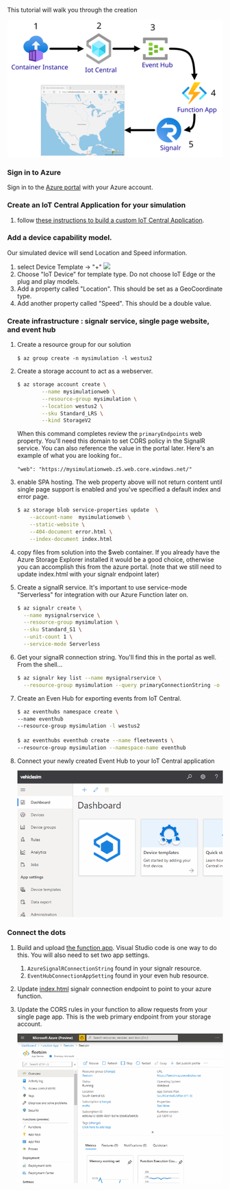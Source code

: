 This tutorial will walk you through the creation 

![Azure architecture](./media/simulatorarch.svg)

### Sign in to Azure

Sign in to the [Azure portal](https://portal.azure.com) with your Azure account.

### Create an IoT Central Application for your simulation
1. follow [these instructions to build a custom IoT Central Application](https://docs.microsoft.com/en-us/azure/iot-central/core/quick-deploy-iot-central).
### Add a device capability model.  
Our simulated device will send Location and Speed information.
1. select Device Template -> "+"
![](https://docs.microsoft.com/en-us/azure/iot-central/core/media/quick-create-simulated-device/device-definitions.png)
1. Choose "IoT Device" for template type.  Do not choose IoT Edge or the plug and play models.
1. Add a property called "Location".  This should be set as a GeoCoordinate type.
1. Add another property called "Speed".  This should be a double value.

### Create infrastructure : signalr service, single page website, and event hub

1. Create a resource group for our solution

    `$ az group create -n mysimulation -l westus2`
1. Create a storage account to act as a webserver.

    ```bash
    $ az storage account create \
            --name mysimulationweb \
            --resource-group mysimulation \
            --location westus2 \
            --sku Standard_LRS \
            --kind StorageV2  
    ```

    When this command completes review the `primaryEndpoints` web property.  You'll need this domain to set CORS policy in the SignalR service.  You can also reference the value in the portal later.  Here's an example of what you are looking for..

    `"web": "https://mysimulationweb.z5.web.core.windows.net/"`
  

1. enable SPA hosting.  The web property above will not return content until single page support is enabled and you've specified a default index and error page.

    ```bash
    $ az storage blob service-properties update  \
        --account-name  mysimulationweb \
        --static-website \
        --404-document error.html \
        --index-document index.html
    ```

1. copy files from solution into the $web container.  If you already have the Azure Storage Explorer installed it would be a good choice, otherwise you can accomplish this from the azure portal.  (note that we still need to update index.html with your signalr endpoint later)

1. Create a signalR service.  It's important to use service-mode "Serverless" for integration with our Azure Function later on.

    ```bash
    $ az signalr create \
      --name mysignalrservice \
      --resource-group mysimulation \
      --sku Standard_S1 \
      --unit-count 1 \
      --service-mode Serverless
    ```

1. Get your signalR connection string.  You'll find this in the portal as well.  From the shell...

    ```bash
    $ az signalr key list --name mysignalrservice \
      --resource-group mysimulation --query primaryConnectionString -o tsv
    ```

1. Create an Even Hub for exporting events from IoT Central.

    ```bash
    $ az eventhubs namespace create \
    --name eventhub 
    --resource-group mysimulation -l westus2

    $ az eventhubs eventhub create --name fleetevents \
    --resource-group mysimulation --namespace-name eventhub
    ```

1. Connect your newly created Event Hub to your IoT Central application

    ![connect event hub to IoT Central](media/connect2ehub.gif)

### Connect the dots

1. Build and upload [the function app](../function).  Visual Studio code is one way to do this.  You will also need to set two app settings.
    1. `AzureSignalRConnectionString` found in your signalr resource.
    1. `EventHubConnectionAppSetting` found in your even hub resource.

1.  Update [index.html](../clientexample/index.html) signalr connection endpoint to point to your azure function.

1. Update the CORS rules in your function to allow requests from your single page app.  This is the web primary endpoint from your storage account. 

    ![apply CORS policy](media/corspolicy.gif)


